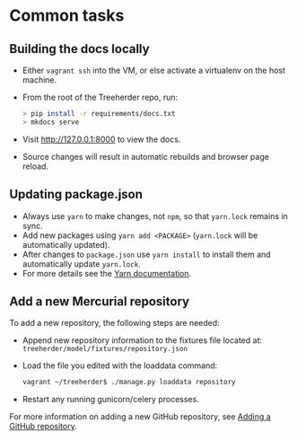 # Common tasks

## Building the docs locally

- Either `vagrant ssh` into the VM, or else activate a virtualenv on the host machine.
- From the root of the Treeherder repo, run:

  ```bash
  > pip install -r requirements/docs.txt
  > mkdocs serve
  ```

- Visit <http://127.0.0.1:8000> to view the docs.
- Source changes will result in automatic rebuilds and browser page reload.

## Updating package.json

- Always use `yarn` to make changes, not `npm`, so that `yarn.lock` remains in sync.
- Add new packages using `yarn add <PACKAGE>` (`yarn.lock` will be automatically updated).
- After changes to `package.json` use `yarn install` to install them and automatically update `yarn.lock`.
- For more details see the [Yarn documentation].

[yarn documentation]: https://yarnpkg.com/en/docs/usage

## Add a new Mercurial repository

To add a new repository, the following steps are needed:

- Append new repository information to the fixtures file located at:
  `treeherder/model/fixtures/repository.json`
- Load the file you edited with the loaddata command:

  ```bash
  vagrant ~/treeherder$ ./manage.py loaddata repository
  ```

- Restart any running gunicorn/celery processes.

For more information on adding a new GitHub repository, see
[Adding a GitHub repository](submitting_data.md#adding-a-github-repository).
